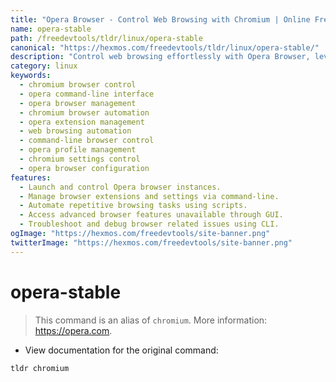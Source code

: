 ```yaml
---
title: "Opera Browser - Control Web Browsing with Chromium | Online Free DevTools by Hexmos"
name: opera-stable
path: /freedevtools/tldr/linux/opera-stable
canonical: "https://hexmos.com/freedevtools/tldr/linux/opera-stable/"
description: "Control web browsing effortlessly with Opera Browser, leveraging the power of Chromium. Manage browser settings, extensions, and profiles using command-line interface. Free online tool, no registration required."
category: linux
keywords:
  - chromium browser control
  - opera command-line interface
  - opera browser management
  - chromium browser automation
  - opera extension management
  - web browsing automation
  - command-line browser control
  - opera profile management
  - chromium settings control
  - opera browser configuration
features:
  - Launch and control Opera browser instances.
  - Manage browser extensions and settings via command-line.
  - Automate repetitive browsing tasks using scripts.
  - Access advanced browser features unavailable through GUI.
  - Troubleshoot and debug browser related issues using CLI.
ogImage: "https://hexmos.com/freedevtools/site-banner.png"
twitterImage: "https://hexmos.com/freedevtools/site-banner.png"
---
```


# opera-stable

> This command is an alias of `chromium`.
> More information: <https://opera.com>.

- View documentation for the original command:

`tldr chromium`

